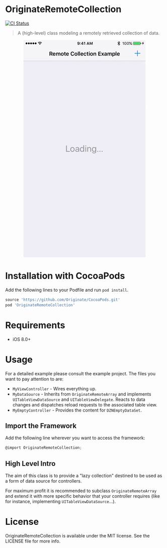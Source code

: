 # OriginateRemoteCollection
[![CI Status](http://img.shields.io/travis/Originate/OriginateRemoteCollection.svg?style=flat)](https://travis-ci.org/Originate/OriginateRemoteCollection)

> A (high-level) class modeling a remotely retrieved collection of data.

<div align="center">
    <img src="Example/Example.gif" alt="GIF" />
</div>

# Installation with CocoaPods
Add the following lines to your Podfile and run `pod install`.

```ruby
source 'https://github.com/Originate/CocoaPods.git'
pod 'OriginateRemoteCollection'
```

# Requirements
- iOS 8.0+

# Usage

For a detailed example please consult the example project. The files you want to pay attention to are:
* `MyViewController` - Wires everything up.
* `MyDataSource` - Inherits from `OriginateRemoteArray` and implements `UITableViewDataSource` and `UITableViewDelegate`. Reacts to data changes and dispatches reload requests to the associated table view.
* `MyEmptyController` - Provides the content for `DZNEmptyDataSet`.

## Import the Framework

Add the following line wherever you want to access the framework:
```objective-c
@import OriginateRemoteCollection;
```

## High Level Intro

The aim of this class is to provide a "lazy collection" destined to be used as a form of data source for controllers.

For maximum profit it is recommended to subclass `OriginateRemoteArray` and extend it with more specific behavior that your controller requires (like for instance, implementing `UITableViewDataSource`...).

# License
OriginateRemoteCollection is available under the MIT license. See the LICENSE file for more info.

